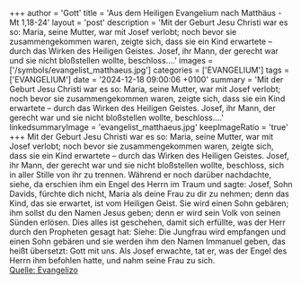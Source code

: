 +++
author = 'Gott'
title = 'Aus dem Heiligen Evangelium nach Matthäus - Mt 1,18-24'
layout = 'post'
description = 'Mit der Geburt Jesu Christi war es so: Maria, seine Mutter, war mit Josef verlobt; noch bevor sie zusammengekommen waren, zeigte sich, dass sie ein Kind erwartete – durch das Wirken des Heiligen Geistes. Josef, ihr Mann, der gerecht war und sie nicht bloßstellen wollte, beschloss....'
images = ['/symbols/evangelist_matthaeus.jpg']
categories = ['EVANGELIUM']
tags = ['EVANGELIUM']
date = '2024-12-18 09:00:06 +0100'
summary = 'Mit der Geburt Jesu Christi war es so: Maria, seine Mutter, war mit Josef verlobt; noch bevor sie zusammengekommen waren, zeigte sich, dass sie ein Kind erwartete – durch das Wirken des Heiligen Geistes. Josef, ihr Mann, der gerecht war und sie nicht bloßstellen wollte, beschloss....'
linkedsummaryImage = 'evangelist_matthaeus.jpg'
keepImageRatio = 'true'
+++
Mit der Geburt Jesu Christi war es so: Maria, seine Mutter, war mit Josef verlobt; noch bevor sie zusammengekommen waren, zeigte sich, dass sie ein Kind erwartete – durch das Wirken des Heiligen Geistes.
Josef, ihr Mann, der gerecht war und sie nicht bloßstellen wollte, beschloss, sich in aller Stille von ihr zu trennen.<!--more-->
Während er noch darüber nachdachte, siehe, da erschien ihm ein Engel des Herrn im Traum und sagte: Josef, Sohn Davids, fürchte dich nicht, Maria als deine Frau zu dir zu nehmen; denn das Kind, das sie erwartet, ist vom Heiligen Geist.
Sie wird einen Sohn gebären; ihm sollst du den Namen Jesus geben; denn er wird sein Volk von seinen Sünden erlösen.
Dies alles ist geschehen, damit sich erfüllte, was der Herr durch den Propheten gesagt hat:
Siehe: Die Jungfrau wird empfangen und einen Sohn gebären und sie werden ihm den Namen Immanuel geben, das heißt übersetzt: Gott mit uns.
Als Josef erwachte, tat er, was der Engel des Herrn ihm befohlen hatte, und nahm seine Frau zu sich.<br> [Quelle: Evangelizo](https://evangeliumtagfuertag.org/DE/gospel)